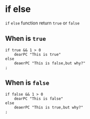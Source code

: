 # if else

`if` `else` function return `true` or `false`

## When is `true`
```mlpfim
if true && 1 > 0
    dearPC "This is true"
else
    deaerPC "This is false,but why?"
;
```

## When is `false`
```mlpfim
if false && 1 > 0
    dearPC "This is false"
else
    deaerPC "This is true,but why?"
;
```
